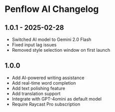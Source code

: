 # Penflow AI Changelog

## 1.0.1 - 2025-02-28

- Switched AI model to Gemini 2.0 Flash
- Fixed input lag issues
- Removed style selection window on first launch

## 1.0.0

- Add AI-powered writing assistance
- Add real-time word completion
- Add text polishing feature
- Add translation support
- Integrate with GPT-4omini as default model
- Require Raycast Pro subscription 